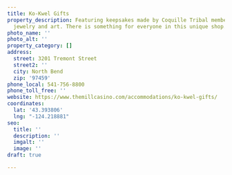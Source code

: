 ```yaml
---
title: Ko-Kwel Gifts
property_description: Featuring keepsakes made by Coquille Tribal members, including
  jewelry and art. There is something for everyone in this unique shop. Open daily.
photo_name: ''
photo_alt: ''
property_category: []
address:
  street: 3201 Tremont Street
  street2: ''
  city: North Bend
  zip: '97459'
phone_local: 541-756-8800
phone_toll_free: ''
website: https://www.themillcasino.com/accommodations/ko-kwel-gifts/
coordinates:
  lat: '43.393806'
  lng: "-124.218881"
seo:
  title: ''
  description: ''
  imgalt: ''
  image: ''
draft: true

---
```

